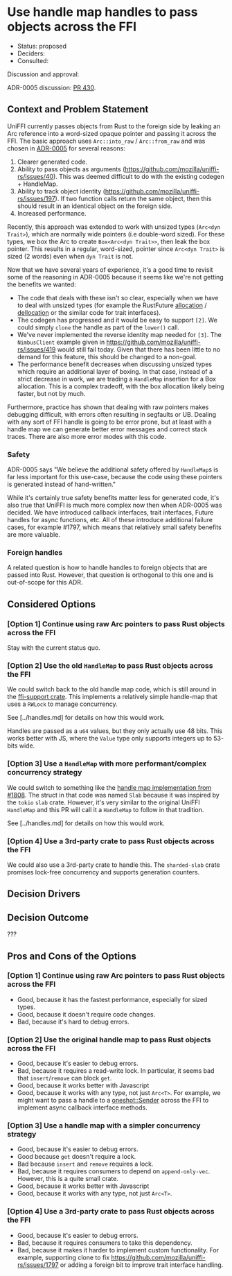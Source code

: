 # Use handle map handles to pass objects across the FFI

* Status: proposed
* Deciders:
* Consulted:

Discussion and approval: 

ADR-0005 discussion: [PR 430](https://github.com/mozilla/uniffi-rs/pull/430).

## Context and Problem Statement

UniFFI currently passes objects from Rust to the foreign side by leaking an Arc reference into a word-sized opaque pointer and passing it across the FFI.
The basic approach uses `Arc::into_raw` / `Arc::from_raw` and was chosen in [ADR-0005](./0005-arc-pointers.md) for several reasons:

  1. Clearer generated code.
  2. Ability to pass objects as arguments (https://github.com/mozilla/uniffi-rs/issues/40).
     This was deemed difficult to do with the existing codegen + HandleMap.
  3. Ability to track object identity (https://github.com/mozilla/uniffi-rs/issues/197).  If two function calls return the same object, then this should result in an identical object on the foreign side.
  4. Increased performance.

Recently, this approach was extended to work with unsized types (`Arc<dyn Trait>`), which are normally wide pointers (i.e double-word sized).
For these types, we box the Arc to create `Box<Arc<dyn Trait>>`, then leak the box pointer.
This results in a regular, word-sized, pointer since `Arc<dyn Trait>` is sized (2 words) even when `dyn Trait` is not.

Now that we have several years of experience, it's a good time to revisit some of the reasoning in ADR-0005 because it seems like we're not getting the benefits we wanted:

* The code that deals with these isn't so clear, especially when we have to deal with unsized types (for example
  the RustFuture
  [allocation](https://github.com/mozilla/uniffi-rs/blob/fbc6631953a889c7af6e5f1af94de9242589b75b/uniffi_core/src/ffi/rustfuture/mod.rs#L56-L63) / [dellocation](https://github.com/mozilla/uniffi-rs/blob/fbc6631953a889c7af6e5f1af94de9242589b75b/uniffi_core/src/ffi/rustfuture/mod.rs#L124-L125) or the similar code for trait interfaces).
* The codegen has progressed and it would be easy to support `[2]`.
  We could simply `clone` the handle as part of the `lower()` call.
* We've never implemented the reverse identity map needed for `[3]`.
  The `NimbusClient` example given in https://github.com/mozilla/uniffi-rs/issues/419 would still fail today.
  Given that there has been little to no demand for this feature, this should be changed to a non-goal.
* The performance benefit decreases when discussing unsized types which require an additional layer of boxing.
  In that case, instead of a strict decrease in work, we are trading a `HandleMap` insertion for a Box allocation.
  This is a complex tradeoff, with the box allocation likely being faster, but not by much.

Furthermore, practice has shown that dealing with raw pointers makes debugging difficult, with errors often resulting in segfaults or UB.
Dealing with any sort of FFI handle is going to be error prone, but at least with a handle map we can generate better error messages and correct stack traces.
There are also more error modes with this code.

### Safety

ADR-0005 says "We believe the additional safety offered by `HandleMap`s is far less important for this use-case, because the code using these pointers is generated instead of hand-written."

While it's certainly true safety benefits matter less for generated code, it's also true that UniFFI is much more complex now then when ADR-0005 was decided.
We have introduced callback interfaces, trait interfaces, Future handles for async functions, etc.
All of these introduce additional failure cases, for example #1797, which means that relatively small safety benefits are more valuable.

### Foreign handles

A related question is how to handle handles to foreign objects that are passed into Rust.
However, that question is orthogonal to this one and is out-of-scope for this ADR.

## Considered Options

### [Option 1] Continue using raw Arc pointers to pass Rust objects across the FFI

Stay with the current status quo.

### [Option 2] Use the old `HandleMap` to pass Rust objects across the FFI

We could switch back to the old handle map code, which is still around in the [ffi-support crate](https://github.com/mozilla/ffi-support/blob/main/src/handle_map.rs).
This implements a relatively simple handle-map that uses a `RWLock` to manage concurrency.

See [../handles.md] for details on how this would work.

Handles are passed as a `u64` values, but they only actually use 48 bits.
This works better with JS, where the `Value` type only supports integers up to 53-bits wide.

### [Option 3] Use a `HandleMap` with more performant/complex concurrency strategy

We could switch to something like the [handle map implementation from #1808](https://github.com/bendk/uniffi-rs/blob/d305f7e47203b260e2e44009e37e7435fd554eaa/uniffi_core/src/ffi/slab.rs).
The struct in that code was named `Slab` because it was inspired by the `tokio` `slab` crate.
However, it's very similar to the original UniFFI `HandleMap` and this PR will call it a `HandleMap` to follow in that tradition.

See [../handles.md] for details on how this would work.

### [Option 4] Use a 3rd-party crate to pass Rust objects across the FFI

We could also use a 3rd-party crate to handle this.
The `sharded-slab` crate promises lock-free concurrency and supports generation counters.

## Decision Drivers

## Decision Outcome

???

## Pros and Cons of the Options

### [Option 1] Continue using raw Arc pointers to pass Rust objects across the FFI

* Good, because it has the fastest performance, especially for sized types.
* Good, because it doesn't require code changes.
* Bad, because it's hard to debug errors.

### [Option 2] Use the original handle map to pass Rust objects across the FFI

* Good, because it's easier to debug errors.
* Bad, because it requires a read-write lock.
  In particular, it seems bad that `insert`/`remove` can block `get`.
* Good, because it works better with Javascript
* Good, because it works with any type, not just `Arc<T>`.
  For example, we might want to pass a handle to a [oneshot::Sender](https://docs.rs/oneshot/latest/oneshot/) across the FFI to implement async callback interface methods.

### [Option 3] Use a handle map with a simpler concurrency strategy

* Good, because it's easier to debug errors.
* Good because `get` doesn't require a lock.
* Bad because `insert` and `remove` requires a lock.
* Bad, because it requires consumers to depend on `append-only-vec`.
  However, this is a quite small crate.
* Good, because it works better with Javascript
* Good, because it works with any type, not just `Arc<T>`.

### [Option 4] Use a 3rd-party crate to pass Rust objects across the FFI

* Good, because it's easier to debug errors.
* Bad, because it requires consumers to take this dependency.
* Bad, because it makes it harder to implement custom functionality.
  For example, supporting clone to fix https://github.com/mozilla/uniffi-rs/issues/1797 or adding a foreign bit to improve trait interface handling.
